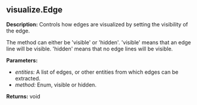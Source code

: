 ## visualize.Edge  
  
  
**Description:** Controls how edges are visualized by setting the visibility of the edge.


The method can either be 'visible' or 'hidden'.
'visible' means that an edge line will be visible.
'hidden' means that no edge lines will be visible.

  
  
**Parameters:**  
  * *entities:* A list of edges, or other entities from which edges can be extracted.  
  * *method:* Enum, visible or hidden.  
  
**Returns:** void  
